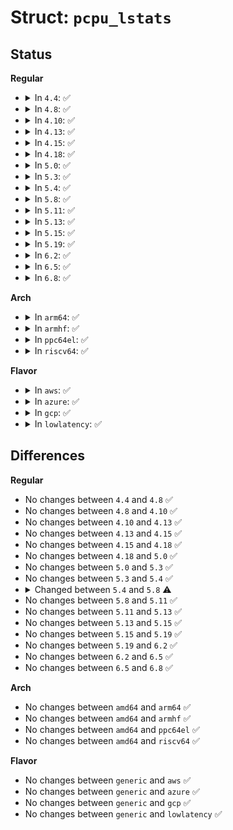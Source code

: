 # Struct: <code>pcpu_lstats</code>

## Status
<b>Regular</b>
<ul>
<li>
<details>
<summary>In <code>4.4</code>: ✅</summary>

```c
struct pcpu_lstats {
    u64 packets;
    u64 bytes;
    struct u64_stats_sync syncp;
};
```
</details>
</li>
<li>
<details>
<summary>In <code>4.8</code>: ✅</summary>

```c
struct pcpu_lstats {
    u64 packets;
    u64 bytes;
    struct u64_stats_sync syncp;
};
```
</details>
</li>
<li>
<details>
<summary>In <code>4.10</code>: ✅</summary>

```c
struct pcpu_lstats {
    u64 packets;
    u64 bytes;
    struct u64_stats_sync syncp;
};
```
</details>
</li>
<li>
<details>
<summary>In <code>4.13</code>: ✅</summary>

```c
struct pcpu_lstats {
    u64 packets;
    u64 bytes;
    struct u64_stats_sync syncp;
};
```
</details>
</li>
<li>
<details>
<summary>In <code>4.15</code>: ✅</summary>

```c
struct pcpu_lstats {
    u64 packets;
    u64 bytes;
    struct u64_stats_sync syncp;
};
```
</details>
</li>
<li>
<details>
<summary>In <code>4.18</code>: ✅</summary>

```c
struct pcpu_lstats {
    u64 packets;
    u64 bytes;
    struct u64_stats_sync syncp;
};
```
</details>
</li>
<li>
<details>
<summary>In <code>5.0</code>: ✅</summary>

```c
struct pcpu_lstats {
    u64 packets;
    u64 bytes;
    struct u64_stats_sync syncp;
};
```
</details>
</li>
<li>
<details>
<summary>In <code>5.3</code>: ✅</summary>

```c
struct pcpu_lstats {
    u64 packets;
    u64 bytes;
    struct u64_stats_sync syncp;
};
```
</details>
</li>
<li>
<details>
<summary>In <code>5.4</code>: ✅</summary>

```c
struct pcpu_lstats {
    u64 packets;
    u64 bytes;
    struct u64_stats_sync syncp;
};
```
</details>
</li>
<li>
<details>
<summary>In <code>5.8</code>: ✅</summary>

```c
struct pcpu_lstats {
    u64_stats_t packets;
    u64_stats_t bytes;
    struct u64_stats_sync syncp;
};
```
</details>
</li>
<li>
<details>
<summary>In <code>5.11</code>: ✅</summary>

```c
struct pcpu_lstats {
    u64_stats_t packets;
    u64_stats_t bytes;
    struct u64_stats_sync syncp;
};
```
</details>
</li>
<li>
<details>
<summary>In <code>5.13</code>: ✅</summary>

```c
struct pcpu_lstats {
    u64_stats_t packets;
    u64_stats_t bytes;
    struct u64_stats_sync syncp;
};
```
</details>
</li>
<li>
<details>
<summary>In <code>5.15</code>: ✅</summary>

```c
struct pcpu_lstats {
    u64_stats_t packets;
    u64_stats_t bytes;
    struct u64_stats_sync syncp;
};
```
</details>
</li>
<li>
<details>
<summary>In <code>5.19</code>: ✅</summary>

```c
struct pcpu_lstats {
    u64_stats_t packets;
    u64_stats_t bytes;
    struct u64_stats_sync syncp;
};
```
</details>
</li>
<li>
<details>
<summary>In <code>6.2</code>: ✅</summary>

```c
struct pcpu_lstats {
    u64_stats_t packets;
    u64_stats_t bytes;
    struct u64_stats_sync syncp;
};
```
</details>
</li>
<li>
<details>
<summary>In <code>6.5</code>: ✅</summary>

```c
struct pcpu_lstats {
    u64_stats_t packets;
    u64_stats_t bytes;
    struct u64_stats_sync syncp;
};
```
</details>
</li>
<li>
<details>
<summary>In <code>6.8</code>: ✅</summary>

```c
struct pcpu_lstats {
    u64_stats_t packets;
    u64_stats_t bytes;
    struct u64_stats_sync syncp;
};
```
</details>
</li>
</ul>
<b>Arch</b>
<ul>
<li>
<details>
<summary>In <code>arm64</code>: ✅</summary>

```c
struct pcpu_lstats {
    u64 packets;
    u64 bytes;
    struct u64_stats_sync syncp;
};
```
</details>
</li>
<li>
<details>
<summary>In <code>armhf</code>: ✅</summary>

```c
struct pcpu_lstats {
    u64 packets;
    u64 bytes;
    struct u64_stats_sync syncp;
};
```
</details>
</li>
<li>
<details>
<summary>In <code>ppc64el</code>: ✅</summary>

```c
struct pcpu_lstats {
    u64 packets;
    u64 bytes;
    struct u64_stats_sync syncp;
};
```
</details>
</li>
<li>
<details>
<summary>In <code>riscv64</code>: ✅</summary>

```c
struct pcpu_lstats {
    u64 packets;
    u64 bytes;
    struct u64_stats_sync syncp;
};
```
</details>
</li>
</ul>
<b>Flavor</b>
<ul>
<li>
<details>
<summary>In <code>aws</code>: ✅</summary>

```c
struct pcpu_lstats {
    u64 packets;
    u64 bytes;
    struct u64_stats_sync syncp;
};
```
</details>
</li>
<li>
<details>
<summary>In <code>azure</code>: ✅</summary>

```c
struct pcpu_lstats {
    u64 packets;
    u64 bytes;
    struct u64_stats_sync syncp;
};
```
</details>
</li>
<li>
<details>
<summary>In <code>gcp</code>: ✅</summary>

```c
struct pcpu_lstats {
    u64 packets;
    u64 bytes;
    struct u64_stats_sync syncp;
};
```
</details>
</li>
<li>
<details>
<summary>In <code>lowlatency</code>: ✅</summary>

```c
struct pcpu_lstats {
    u64 packets;
    u64 bytes;
    struct u64_stats_sync syncp;
};
```
</details>
</li>
</ul>

## Differences
<b>Regular</b>
<ul>
<li>
No changes between <code>4.4</code> and <code>4.8</code> ✅
</li>
<li>
No changes between <code>4.8</code> and <code>4.10</code> ✅
</li>
<li>
No changes between <code>4.10</code> and <code>4.13</code> ✅
</li>
<li>
No changes between <code>4.13</code> and <code>4.15</code> ✅
</li>
<li>
No changes between <code>4.15</code> and <code>4.18</code> ✅
</li>
<li>
No changes between <code>4.18</code> and <code>5.0</code> ✅
</li>
<li>
No changes between <code>5.0</code> and <code>5.3</code> ✅
</li>
<li>
No changes between <code>5.3</code> and <code>5.4</code> ✅
</li>
<li>
<details>
<summary>Changed between <code>5.4</code> and <code>5.8</code> ⚠️</summary>
<ul>
<li>
<b>Field type changed. </b>
<code>u64 packets</code> ➡️ <code>u64_stats_t packets</code>
</li>
<li>
<b>Field type changed. </b>
<code>u64 bytes</code> ➡️ <code>u64_stats_t bytes</code>
</li>
</ul>
</details>
</li>
<li>
No changes between <code>5.8</code> and <code>5.11</code> ✅
</li>
<li>
No changes between <code>5.11</code> and <code>5.13</code> ✅
</li>
<li>
No changes between <code>5.13</code> and <code>5.15</code> ✅
</li>
<li>
No changes between <code>5.15</code> and <code>5.19</code> ✅
</li>
<li>
No changes between <code>5.19</code> and <code>6.2</code> ✅
</li>
<li>
No changes between <code>6.2</code> and <code>6.5</code> ✅
</li>
<li>
No changes between <code>6.5</code> and <code>6.8</code> ✅
</li>
</ul>
<b>Arch</b>
<ul>
<li>
No changes between <code>amd64</code> and <code>arm64</code> ✅
</li>
<li>
No changes between <code>amd64</code> and <code>armhf</code> ✅
</li>
<li>
No changes between <code>amd64</code> and <code>ppc64el</code> ✅
</li>
<li>
No changes between <code>amd64</code> and <code>riscv64</code> ✅
</li>
</ul>
<b>Flavor</b>
<ul>
<li>
No changes between <code>generic</code> and <code>aws</code> ✅
</li>
<li>
No changes between <code>generic</code> and <code>azure</code> ✅
</li>
<li>
No changes between <code>generic</code> and <code>gcp</code> ✅
</li>
<li>
No changes between <code>generic</code> and <code>lowlatency</code> ✅
</li>
</ul>
